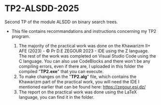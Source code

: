 # TP2-ALSDD-2025
Second TP of the module ALSDD on binary search trees.

- This file contains recommandations and instructions concerning my TP2 program.
  
  1. The majority of the practical work was done on the Khawarizm II+ AFE (2023) - © Pr D.E ZEGOUR 2023 - IDE using the Z language. The rest of the work was completed on Visual Studio Code using the C language. You can also use CodeBlocks and there won't be any compiling errors, even if there are, I uploaded in this folder the compiled "**TP2.exe**" that you can execute.
  2. To make changes on the "**TP2.alg**" file, which contains the Khawarizm part of the practical work, you will need the IDE I mentioned earlier that can be found here: https://zegour.esi.dz/
  3. The report on the practical work was done using the LaTeX language, you can find it in the folder.
